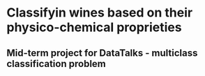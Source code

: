# Classifyin wines based on their physico-chemical proprieties
## Mid-term project for DataTalks - multiclass classification problem
